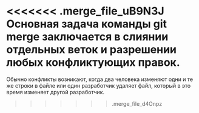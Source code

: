 <<<<<<< .merge_file_uB9N3J
Основная задача команды git merge заключается в слиянии отдельных веток и разрешении любых конфликтующих правок.
=======
Обычно конфликты возникают, когда два человека изменяют одни и те же строки в файле
 или один разработчик удаляет файл, который в это время изменяет другой разработчик. 
>>>>>>> .merge_file_d4Onpz
